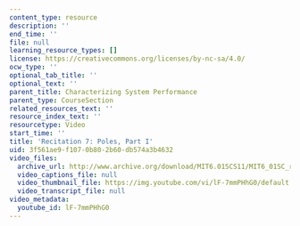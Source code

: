 ```yaml
---
content_type: resource
description: ''
end_time: ''
file: null
learning_resource_types: []
license: https://creativecommons.org/licenses/by-nc-sa/4.0/
ocw_type: ''
optional_tab_title: ''
optional_text: ''
parent_title: Characterizing System Performance
parent_type: CourseSection
related_resources_text: ''
resource_index_text: ''
resourcetype: Video
start_time: ''
title: 'Recitation 7: Poles, Part I'
uid: 3f561ae9-f107-0b80-2b60-db574a3b4632
video_files:
  archive_url: http://www.archive.org/download/MIT6.01SCS11/MIT6_01SC_rec7_300k.mp4
  video_captions_file: null
  video_thumbnail_file: https://img.youtube.com/vi/lF-7mmPHhG0/default.jpg
  video_transcript_file: null
video_metadata:
  youtube_id: lF-7mmPHhG0
---
```

